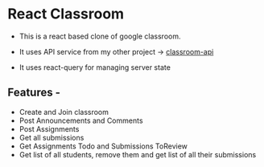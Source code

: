 # React Classroom

- This is a react based clone of google classroom.

- It uses API service from my other project -> [classroom-api](https://github.com/dummy26/classroom-api/)

- It uses react-query for managing server state

## Features - 

- Create and Join classroom
- Post Announcements and Comments
- Post Assignments
- Get all submissions
- Get Assignments Todo and Submissions ToReview
- Get list of all students, remove them and get list of all their submissions
